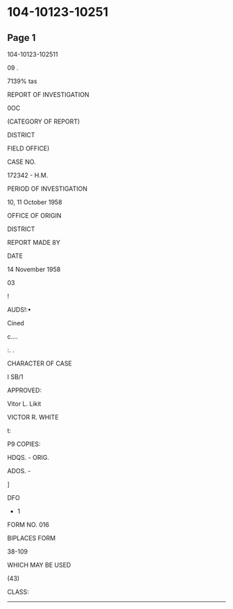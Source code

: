 # 104-10123-10251

## Page 1

104-10123-102511

09 .

7139% tas

REPORT OF INVESTIGATION

0OC

(CATEGORY OF REPORT)

DISTRICT

FIELD OFFICE)

CASE NO.

172342 - H.M.

PERIOD OF INVESTIGATION

10, 11 October 1958

OFFICE OF ORIGIN

DISTRICT

REPORT MADE 8Y

DATE

14 November 1958

03

!

AUDS!:•

Cined

c....

:. .

CHARACTER OF CASE

I SB/1

APPROVED:

Vitor L. Likit

VICTOR R. WHITE

t:

P9 COPIES:

HDQS. - ORIG.

ADOS. -

]

DFO

- 1

FORM NO. 016

BIPLACES FORM

38-109

WHICH MAY BE USED

(43)

CLASS:

---


